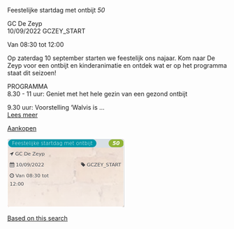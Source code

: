 Feestelijke startdag met ontbijt *50*

GC De Zeyp  
10/09/2022 GCZEY\_START  

Van 08:30 tot 12:00

  

  

Op zaterdag 10 september starten we feestelijk ons najaar. Kom naar De Zeyp voor een ontbijt en kinderanimatie en ontdek wat er op het programma staat dit seizoen!  
  
PROGRAMMA  
8.30 - 11 uur: Geniet met het hele gezin van een gezond ontbijt  
  
9.30 uur: Voorstelling ‘Walvis is  ...  
[Lees meer](https://tickets.vgc.be/activity/subscribe/GCZEY_START)

[Aankopen](https://tickets.vgc.be/ticketingActivity/subscribe/GCZEY_START)

![](80241.png)

[Based on this search](https://tickets.vgc.be/activity/index?&vrijeplaatsen=1&Age%5B%5D=3%2C5&entity=276)